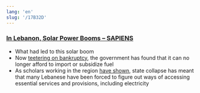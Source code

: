 ```yaml
---
lang: 'en'
slug: '/17B32D'
---
```


### [In Lebanon, Solar Power Booms – SAPIENS](https://www.sapiens.org/culture/lebanon-solar-power/)

- What had led to this solar boom
- Now [teetering on bankruptcy](https://www.reuters.com/world/middle-east/lebanon-central-bank-governor-says-central-bank-still-functioning-statement-2022-04-04/), the government has found that it can no longer afford to import or subsidize fuel
- As scholars working in the region [have shown](https://press.princeton.edu/books/hardcover/9780691168968/everyday-sectarianism-in-urban-lebanon), state collapse has meant that many Lebanese have been forced to figure out ways of accessing essential services and provisions, including electricity
